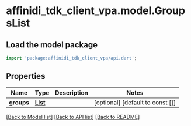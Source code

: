 # affinidi_tdk_client_vpa.model.GroupsList

## Load the model package

```dart
import 'package:affinidi_tdk_client_vpa/api.dart';
```

## Properties

| Name       | Type                              | Description | Notes                            |
| ---------- | --------------------------------- | ----------- | -------------------------------- |
| **groups** | [**List<GroupDto>**](GroupDto.md) |             | [optional] [default to const []] |

[[Back to Model list]](../README.md#documentation-for-models) [[Back to API list]](../README.md#documentation-for-api-endpoints) [[Back to README]](../README.md)
